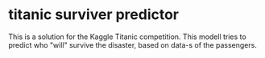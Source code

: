 # titanic surviver predictor

This is a solution for the Kaggle Titanic competition.
This modell tries to predict who "will" survive the disaster, based on data-s of the passengers.
